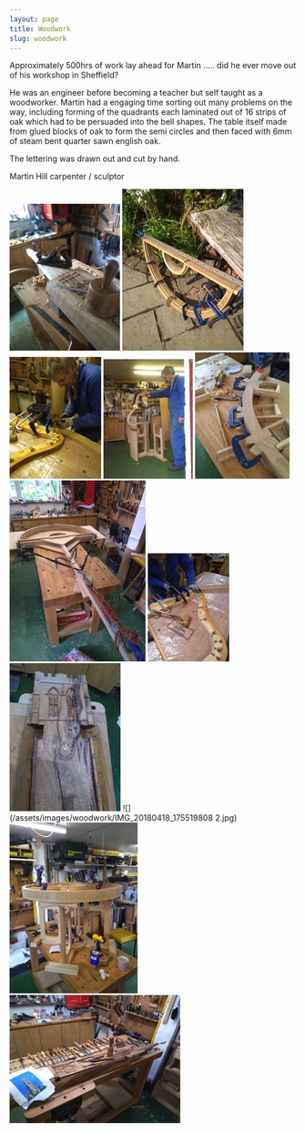 ```yaml
---
layout: page
title: Woodwork
slug: woodwork
---
```


Approximately 500hrs of work lay ahead for Martin ..... did he ever move out of his workshop in Sheffield?

He was an engineer before becoming a teacher but self taught as a woodworker. Martin had a engaging time sorting out many problems on the way, including forming of the quadrants each laminated out of 16 strips of oak which had to be persuaded into the bell shapes. The table itself made from glued blocks of oak to form the semi circles and then faced with 6mm of steam bent quarter sawn english oak.

The lettering was drawn out and cut by hand.

Martin Hill carpenter / sculptor

![](/assets/images/woodwork/IMG_20180618_143045120.jpg)
![](/assets/images/woodwork/IMG_20180512_094038033.jpg)
![](/assets/images/woodwork/IMG_20180301_173533771.jpg)
![](/assets/images/woodwork/IMG_20180326_171054944.jpg)
![](/assets/images/woodwork/IMG_20180419_111723017.jpg)
![](/assets/images/woodwork/IMG_20180511_161146280.jpg)
![](/assets/images/woodwork/IMG_20180301_173513566.jpg)
![](/assets/images/woodwork/P1060195.jpg)
![](/assets/images/woodwork/IMG_20180418_175519808 2.jpg)
![](/assets/images/woodwork/IMG_20180728_162530991.jpg)
![](/assets/images/woodwork/IMG_20180729_213525884.jpg)
